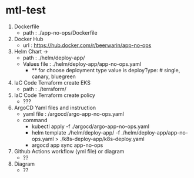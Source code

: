 # mtl-test

1. Dockerfile 
    - path : ./app-no-ops/Dockerfile
2. Docker Hub 
    - url : https://hub.docker.com/r/beerwarin/app-no-ops
3. Helm Chart -> 
    - path : ./helm/deploy-app/ 
    - Values file : ./helm/deploy-app/app-no-ops.yaml
        - ** for choose deployment type value is deployType: # single, canary, bluegreen
4. IaC Code Terraform create EKS 
    - path : ./terraform/
5. IaC Code Terraform create policy
    - ???
6. ArgoCD Yaml files and instruction 
    - yaml file : /argocd/argo-app-no-ops.yaml
    - command
        - kubectl apply -f ./argocd/argo-app-no-ops.yaml
        - helm template ./helm/deploy-app/ -f ./helm/deploy-app/app-no-ops.yaml > ./k8s-deploy-app/k8s-deploy.yaml
        - argocd app sync app-no-ops
7. Github Actions workflow (yml file) or diagram
    - ??
8. Diagram
    - ??